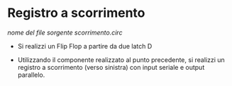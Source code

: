 # Registro a scorrimento

*nome del file sorgente scorrimento.circ*

* Si realizzi un Flip Flop a partire da due latch D

* Utilizzando il componente realizzato al punto precedente, si realizzi un registro a scorrimento (verso sinistra) con input seriale e output parallelo.